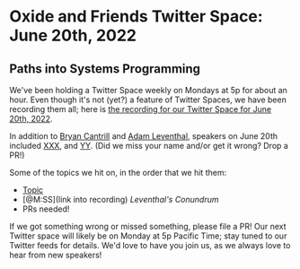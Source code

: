 # Oxide and Friends Twitter Space: June 20th, 2022

## Paths into Systems Programming

We've been holding a Twitter Space weekly on Mondays at 5p for about an hour.
Even though it's not (yet?) a feature of Twitter Spaces, we have been
recording them all; here is
[the recording for our Twitter Space for June 20th, 2022](https://youtu.be/IG1JVKeeaGs).

In addition to
[Bryan Cantrill](https://twitter.com/bcantrill) and
[Adam Leventhal](https://twitter.com/ahl),
speakers on June 20th included
[XXX](),
and [YY]().
(Did we miss your name and/or get it wrong? Drop a PR!)

Some of the topics we hit on, in the order that we hit them:

- [Topic](link)
- [@M:SS](link into recording)
  *Leventhal's Conundrum*
- PRs needed!

If we got something wrong or missed something, please file a PR!
Our next Twitter space will likely be on Monday at 5p Pacific Time; stay tuned
to our Twitter feeds for details.  We'd love to have you join us, as we
always love to hear from new speakers!

